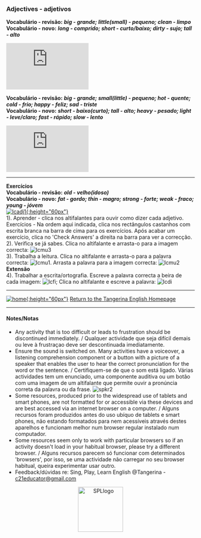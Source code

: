 ### Adjectives - adjetivos

**Vocabulário - revisão:** ***big - grande; little(small) - pequeno; clean - limpo***  
**Vocabulário - novo:** ***long - comprido; short - curto/baixo; dirty - sujo; tall - alto***  
<iframe width="220" height="124" src="https://www.youtube.com/embed/3JZi2oDvPs4" title="YouTube video player" frameborder="0" allow="accelerometer; autoplay; clipboard-write; encrypted-media; gyroscope; picture-in-picture; web-share" allowfullscreen></iframe>  

**Vocabulário - revisão:** ***big - grande; small(little) - pequeno; hot - quente; cold - frio; happy - feliz; sad - triste***   
**Vocabulário - novo:** ***short - baixo(curto); tall - alto; heavy - pesado; light - leve/claro; fast - rápido; slow - lento***  
<iframe width="220" height="124" src="https://www.youtube.com/embed/Qfl9m0sff-4?start=97" title="YouTube video player" frameborder="0" allow="accelerometer; autoplay; clipboard-write; encrypted-media; gyroscope; picture-in-picture; web-share" allowfullscreen></iframe>    

***

**Exercícios**  
**Vocabulário - revisão:** ***old - velho(idoso)***  
**Vocabulário - novo:** ***fat - gordo; thin - magro; strong - forte; weak - fraco; young - jóvem***  
[![lcadj1](https://1blockatatime.github.io/English/images2/lcadj1.png){:height="60px"}](https://www.learningchocolate.com/content/describing-people)  
1). Aprender - clica nos altifalantes para ouvir como dizer cada adjetivo.  
Exercícios - Na ordem aqui indicada, clica nos rectângulos castanhos com escrita branca na barra de cima para os exercícios. Após acabar um exercício, clica no 'Check Answers' a direita na barra para ver a correcção.   
2). Verifica se já sabes. Clica no altifalante e arrasta-o para a imagem correcta: ![lcmu3](https://1blockatatime.github.io/English/images/lcmu3.PNG)  
3). Trabalha a leitura. Clica no altifalante e arrasta-o para a palavra correcta: ![lcmu1](https://1blockatatime.github.io/English/images/lcmu1.PNG). Arrasta a palavra para a imagem correcta: ![lcmu2](https://1blockatatime.github.io/English/images/lcmu2.PNG)  
**Extensão**  
4). Trabalhar a escrita/ortografia. Escreve a palavra correcta a beira de cada imagem: ![lcfi](https://1blockatatime.github.io/English/images/lcfi.PNG); Clica no altifalante e escreve a palavra: ![lcdi](https://1blockatatime.github.io/English/images/lcdi.PNG)   

***
[![home](https://1blockatatime.github.io/English/images/home.png){:height="60px"}](https://tangerina-pt.github.io/English) [Return to the Tangerina English Homepage](https://tangerina-pt.github.io/English)  

***

#### Notes/Notas
* Any activity that is too difficult or leads to frustration should be discontinued immediately. / Qualquer actividade que seja difícil demais ou leve à frustraçao deve ser descontinuada imediatamente.
* Ensure the sound is switched on. Many activities have a voiceover, a listening comprehension component or a button with a picture of a speaker that enables the user to hear the correct pronunciation for the word or the sentence. / Certifiquem-se de que o som está ligado. Várias actividades tem um enunciado, uma componente auditiva ou um botão com uma imagem de um altifalante que permite ouvir a pronúncia correta da palavra ou da frase. ![spkr2](/images/spkr2.PNG)
* Some resources, produced prior to the widespread use of tablets and smart phones, are not formatted for or accessible via these devices and are best accessed via an internet browser on a computer. / Alguns recursos foram produzidos antes do uso ubíquo de tablets e smart phones, não estando formatados para nem acessíveis através destes aparelhos e funcionam melhor num browser regular instalado num computador.
* Some resources seem only to work with particular browsers so if an activity doesn't load in your habitual browser, please try a different browser. / Alguns recursos parecem só funcionar com determinados 'browsers', por isso, se uma actividade não carregar no seu browser habitual, queira experimentar usar outro.
* Feedback/dúvidas re: Sing, Play, Learn English @Tangerina - c21educator@gmail.com  
<p align="center">
<img width="120" src="https://1blockatatime.github.io/English/images2/spl_logo.png" alt="SPLlogo">
</p>


